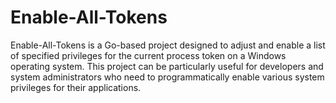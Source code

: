 # Enable-All-Tokens
Enable-All-Tokens is a Go-based project designed to adjust and enable a list of specified privileges for the current process token on a Windows operating system. This project can be particularly useful for developers and system administrators who need to programmatically enable various system privileges for their applications.
